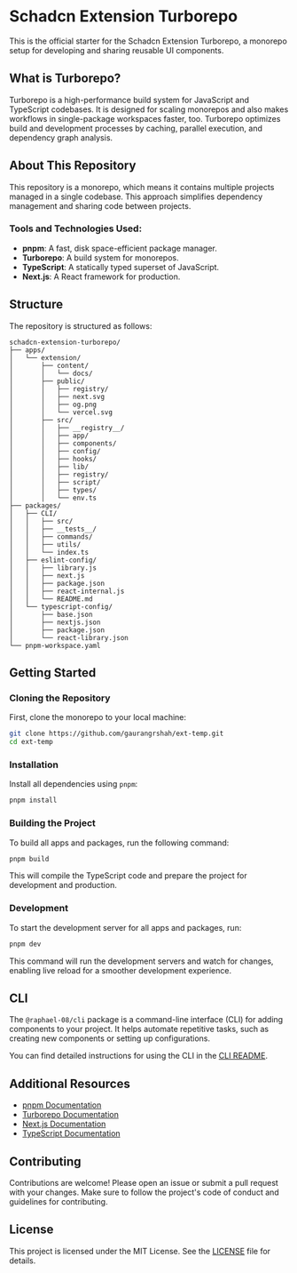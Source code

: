 # Schadcn Extension Turborepo

This is the official starter for the Schadcn Extension Turborepo, a monorepo setup for developing and sharing reusable UI components.

## What is Turborepo?

Turborepo is a high-performance build system for JavaScript and TypeScript codebases. It is designed for scaling monorepos and also makes workflows in single-package workspaces faster, too. Turborepo optimizes build and development processes by caching, parallel execution, and dependency graph analysis.

## About This Repository

This repository is a monorepo, which means it contains multiple projects managed in a single codebase. This approach simplifies dependency management and sharing code between projects.

### Tools and Technologies Used:

- **pnpm**: A fast, disk space-efficient package manager.
- **Turborepo**: A build system for monorepos.
- **TypeScript**: A statically typed superset of JavaScript.
- **Next.js**: A React framework for production.

## Structure

The repository is structured as follows:

```
schadcn-extension-turborepo/
├── apps/
│   └── extension/
│       ├── content/
│       │   └── docs/
│       ├── public/
│       │   ├── registry/
│       │   ├── next.svg
│       │   ├── og.png
│       │   └── vercel.svg
│       ├── src/
│       │   ├── __registry__/
│       │   ├── app/
│       │   ├── components/
│       │   ├── config/
│       │   ├── hooks/
│       │   ├── lib/
│       │   ├── registry/
│       │   ├── script/
│       │   ├── types/
│       │   └── env.ts
├── packages/
│   ├── CLI/
│   │   ├── src/
│   │   ├── __tests__/
│   │   ├── commands/
│   │   ├── utils/
│   │   └── index.ts
│   ├── eslint-config/
│   │   ├── library.js
│   │   ├── next.js
│   │   ├── package.json
│   │   ├── react-internal.js
│   │   └── README.md
│   └── typescript-config/
│       ├── base.json
│       ├── nextjs.json
│       ├── package.json
│       └── react-library.json
└── pnpm-workspace.yaml
```

## Getting Started

### Cloning the Repository

First, clone the monorepo to your local machine:

```sh
git clone https://github.com/gaurangrshah/ext-temp.git
cd ext-temp
```

### Installation

Install all dependencies using `pnpm`:

```sh
pnpm install
```

### Building the Project

To build all apps and packages, run the following command:

```sh
pnpm build
```

This will compile the TypeScript code and prepare the project for development and production.

### Development

To start the development server for all apps and packages, run:

```sh
pnpm dev
```

This command will run the development servers and watch for changes, enabling live reload for a smoother development experience.

## CLI

The `@raphael-08/cli` package is a command-line interface (CLI) for adding components to your project. It helps automate repetitive tasks, such as creating new components or setting up configurations.

You can find detailed instructions for using the CLI in the [CLI README](/blob/master/packages/cli/README.md).

## Additional Resources

- [pnpm Documentation](https://pnpm.io)
- [Turborepo Documentation](https://turbo.build/repo)
- [Next.js Documentation](https://nextjs.org/docs)
- [TypeScript Documentation](https://www.typescriptlang.org/docs/)

## Contributing

Contributions are welcome! Please open an issue or submit a pull request with your changes. Make sure to follow the project's code of conduct and guidelines for contributing.

## License

This project is licensed under the MIT License. See the [LICENSE](https://github.com/BelkacemYerfa/shadcn-extension/blob/master/LICENSE.md) file for details.
